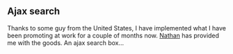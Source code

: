 <article><h2>Ajax search</h2>Thanks to some guy from the United States, I have implemented what I have been promoting at work for a couple of months now. <a href="http://grebowiec.net/?p=77">Nathan</a> has provided me with the goods. An ajax search box...</article>